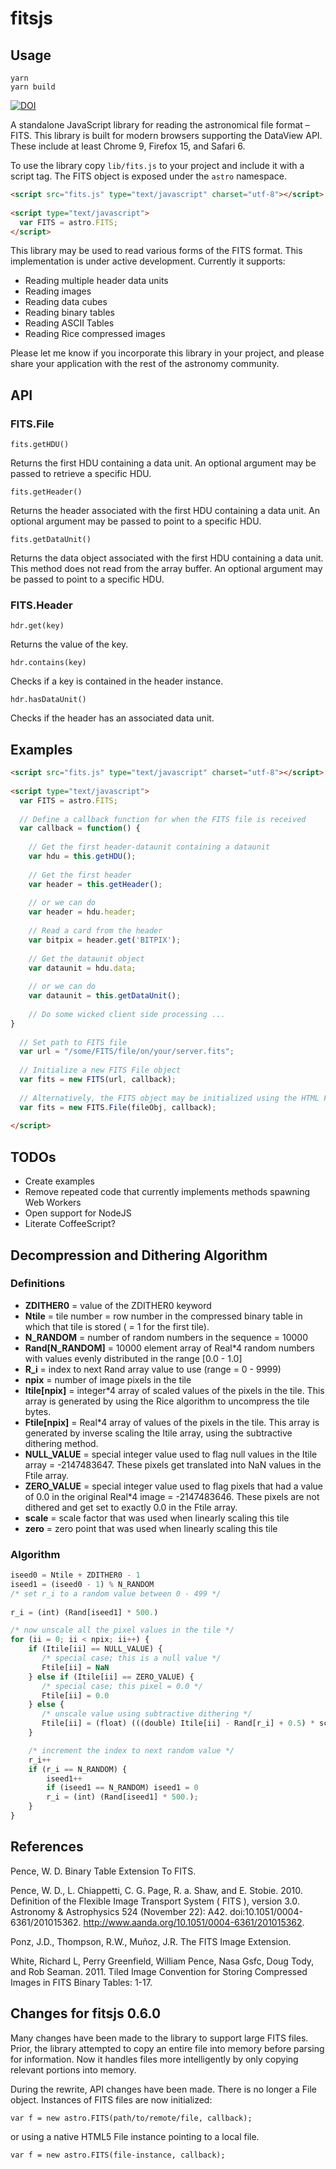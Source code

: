 # fitsjs

## Usage
```
yarn
yarn build
```


[![DOI](https://zenodo.org/badge/2289/astrojs/fitsjs.svg)](http://dx.doi.org/10.5281/zenodo.16707)

A standalone JavaScript library for reading the astronomical file format – FITS.  This library is built for modern browsers supporting the DataView API.  These include at least Chrome 9, Firefox 15, and Safari 6.

To use the library copy `lib/fits.js` to your project and include it with a script tag.  The FITS object is exposed under the `astro` namespace.

```html
<script src="fits.js" type="text/javascript" charset="utf-8"></script>
    
<script type="text/javascript">
  var FITS = astro.FITS;
</script>
```

This library may be used to read various forms of the FITS format.  This implementation is under active development.  Currently it supports:

* Reading multiple header data units
* Reading images
* Reading data cubes
* Reading binary tables
* Reading ASCII Tables
* Reading Rice compressed images

Please let me know if you incorporate this library in your project, and please share your application with the rest of the astronomy community.

## API

### FITS.File

    fits.getHDU()
Returns the first HDU containing a data unit.  An optional argument may be passed to retrieve 
a specific HDU.

    fits.getHeader()
Returns the header associated with the first HDU containing a data unit.  An optional argument
may be passed to point to a specific HDU.

    fits.getDataUnit()
Returns the data object associated with the first HDU containing a data unit.  This method does not read from the array buffer.
An optional argument may be passed to point to a specific HDU.

### FITS.Header

    hdr.get(key)
Returns the value of the key.

    hdr.contains(key)
Checks if a key is contained in the header instance.

    hdr.hasDataUnit()
Checks if the header has an associated data unit.


## Examples

```html
<script src="fits.js" type="text/javascript" charset="utf-8"></script>
    
<script type="text/javascript">
  var FITS = astro.FITS;
      
  // Define a callback function for when the FITS file is received
  var callback = function() {
        
    // Get the first header-dataunit containing a dataunit
    var hdu = this.getHDU();
        
    // Get the first header
    var header = this.getHeader();
        
    // or we can do
    var header = hdu.header;
        
    // Read a card from the header
    var bitpix = header.get('BITPIX');
        
    // Get the dataunit object
    var dataunit = hdu.data;
        
    // or we can do
    var dataunit = this.getDataUnit();
        
    // Do some wicked client side processing ...
}
      
  // Set path to FITS file
  var url = "/some/FITS/file/on/your/server.fits";
      
  // Initialize a new FITS File object
  var fits = new FITS(url, callback);
      
  // Alternatively, the FITS object may be initialized using the HTML File API.
  var fits = new FITS.File(fileObj, callback);
      
</script>
```

## TODOs

  * Create examples
  * Remove repeated code that currently implements methods spawning Web Workers
  * Open support for NodeJS
  * Literate CoffeeScript?


## Decompression and Dithering Algorithm

### Definitions

  * **ZDITHER0** = value of the ZDITHER0 keyword
  * **Ntile** = tile number = row number in the compressed binary table in which that tile is stored ( = 1 for the first tile).
  * **N_RANDOM** = number of random numbers in the sequence = 10000
  * **Rand[N_RANDOM]** = 10000 element array of Real*4 random numbers with values evenly distributed in the range [0.0 - 1.0]
  * **R_i** = index to next Rand array value to use (range = 0 - 9999)
  * **npix** = number of image pixels in the tile
  * **Itile[npix]** = integer*4 array of scaled values of the pixels in the tile. This array is generated by using the Rice algorithm to uncompress the tile bytes.
  * **Ftile[npix]** = Real*4 array of values of the pixels in the tile. This array is generated by inverse scaling the Itile array, using the subtractive dithering method.
  * **NULL_VALUE** = special integer value used to flag null values in the Itile array = -2147483647.  These pixels get translated into NaN values in the Ftile array.
  * **ZERO_VALUE** = special integer value used to flag pixels that had a value of 0.0 in the original Real*4 image = -2147483646. These pixels are not dithered and get set to exactly 0.0 in the Ftile array.
  * **scale** = scale factor that was used when linearly scaling this tile
  * **zero**  = zero point that was used when linearly scaling this tile

### Algorithm

```javascript
iseed0 = Ntile + ZDITHER0 - 1
iseed1 = (iseed0 - 1) % N_RANDOM
/* set r_i to a random value between 0 - 499 */
    
r_i = (int) (Rand[iseed1] * 500.)

/* now unscale all the pixel values in the tile */
for (ii = 0; ii < npix; ii++) {
    if (Itile[ii] == NULL_VALUE) {
       /* special case; this is a null value */
       Ftile[ii] = NaN
    } else if (Itile[ii] == ZERO_VALUE) {
       /* special case; this pixel = 0.0 */
       Ftile[ii] = 0.0
    } else {
       /* unscale value using subtractive dithering */
       Ftile[ii] = (float) (((double) Itile[ii] - Rand[r_i] + 0.5) * scale + zero)
    }

    /* increment the index to next random value */
    r_i++
    if (r_i == N_RANDOM) {
        iseed1++
        if (iseed1 == N_RANDOM) iseed1 = 0
        r_i = (int) (Rand[iseed1] * 500.);
    }
}
```

## References

Pence, W. D. Binary Table Extension To FITS.

Pence, W. D., L. Chiappetti, C. G. Page, R. a. Shaw, and E. Stobie. 2010. Definition of the Flexible Image Transport System ( FITS ), version 3.0. Astronomy & Astrophysics 524 (November 22): A42. doi:10.1051/0004-6361/201015362. http://www.aanda.org/10.1051/0004-6361/201015362.

Ponz, J.D., Thompson, R.W., Muñoz, J.R. The FITS Image Extension.

White, Richard L, Perry Greenfield, William Pence, Nasa Gsfc, Doug Tody, and Rob Seaman. 2011. Tiled Image Convention for Storing Compressed Images in FITS Binary Tables: 1-17.


## Changes for fitsjs 0.6.0

Many changes have been made to the library to support large FITS files.  Prior, the library attempted to copy an entire file into memory before parsing for information.  Now it handles files more intelligently by only copying relevant portions into memory.

During the rewrite, API changes have been made.  There is no longer a File object.  Instances of FITS files are now initialized:

    var f = new astro.FITS(path/to/remote/file, callback);

or using a native HTML5 File instance pointing to a local file.

    var f = new astro.FITS(file-instance, callback);
